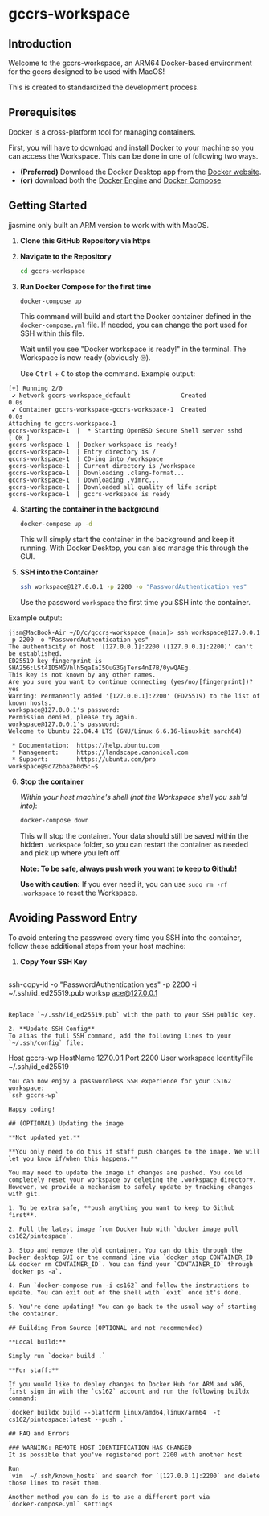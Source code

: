 # gccrs-workspace

## Introduction

Welcome to the gccrs-workspace, an ARM64 Docker-based environment for the gccrs designed to be used with MacOS!

This is created to standardized the development process.

## Prerequisites
Docker is a cross-platform tool for managing containers. 

First, you will have to download and install Docker to your machine so you can access the Workspace. This can be done in one of following two ways.

- **(Preferred)** Download the Docker Desktop app from the [Docker website](https://docs.docker.com/desktop/).
- **(or)** download both the [Docker Engine](https://docs.docker.com/engine/) and [Docker Compose](https://docs.docker.com/compose/)

## Getting Started
jjasmine only built an ARM version to work with with MacOS.

1. **Clone this GitHub Repository via https**
  
2. **Navigate to the Repository**
   ```bash
   cd gccrs-workspace
   ```

3. **Run Docker Compose for the first time**
   ```bash
   docker-compose up
   ```

   This command will build and start the Docker container defined in the `docker-compose.yml` file. If needed, you can change the port used for SSH within this file.

   Wait until you see "Docker workspace is ready!" in the terminal. The Workspace is now ready (obviously 🙄).
   
   Use <kbd>Ctrl</kbd> + <kbd>C</kbd> to stop the command.
Example output:
```
[+] Running 2/0
 ✔ Network gccrs-workspace_default              Created                                                                          0.0s 
 ✔ Container gccrs-workspace-gccrs-workspace-1  Created                                                                          0.0s 
Attaching to gccrs-workspace-1
gccrs-workspace-1  |  * Starting OpenBSD Secure Shell server sshd        [ OK ] 
gccrs-workspace-1  | Docker workspace is ready!
gccrs-workspace-1  | Entry directory is /
gccrs-workspace-1  | CD-ing into /workspace
gccrs-workspace-1  | Current directory is /workspace
gccrs-workspace-1  | Downloading .clang-format...
gccrs-workspace-1  | Downloading .vimrc...
gccrs-workspace-1  | Downloaded all quality of life script
gccrs-workspace-1  | gccrs-workspace is ready
```
4. **Starting the container in the background**
   ```bash
   docker-compose up -d
   ```
   This will simply start the container in the background and keep it running. With Docker Desktop, you can also manage this through the GUI.

5. **SSH into the Container**
   ```bash
   ssh workspace@127.0.0.1 -p 2200 -o "PasswordAuthentication yes"
   ```

   Use the password `workspace` the first time you SSH into the container.

Example output:
```
jjsm@MacBook-Air ~/D/c/gccrs-workspace (main)> ssh workspace@127.0.0.1 -p 2200 -o "PasswordAuthentication yes"
The authenticity of host '[127.0.0.1]:2200 ([127.0.0.1]:2200)' can't be established.
ED25519 key fingerprint is SHA256:LSt4ID5MGVhlh5qaIaI5OuG3GjTers4nI7B/0ywQAEg.
This key is not known by any other names.
Are you sure you want to continue connecting (yes/no/[fingerprint])? yes
Warning: Permanently added '[127.0.0.1]:2200' (ED25519) to the list of known hosts.
workspace@127.0.0.1's password: 
Permission denied, please try again.
workspace@127.0.0.1's password: 
Welcome to Ubuntu 22.04.4 LTS (GNU/Linux 6.6.16-linuxkit aarch64)

 * Documentation:  https://help.ubuntu.com
 * Management:     https://landscape.canonical.com
 * Support:        https://ubuntu.com/pro
workspace@9c72bba2b0d5:~$ 
```
6. **Stop the container**
   
   _Within your host machine's shell (not the Workspace shell you ssh'd into)_:
   ```bash
   docker-compose down
   ```
   This will stop the container. Your data should still be saved within the hidden `.workspace` folder, so you can restart the container as needed and pick up where you left off.

   **Note: To be safe, always push work you want to keep to Github!**
   
   **Use with caution:** If you ever need it, you can use `sudo rm -rf .workspace` to reset the Workspace. 

## Avoiding Password Entry

To avoid entering the password every time you SSH into the container, follow these additional steps from your host machine:

1. **Copy Your SSH Key**
   ```bash
ssh-copy-id -o "PasswordAuthentication yes" -p 2200 -i ~/.ssh/id_ed25519.pub worksp
ace@127.0.0.1 
   ```

   Replace `~/.ssh/id_ed25519.pub` with the path to your SSH public key.

2. **Update SSH Config**
   To alias the full SSH command, add the following lines to your `~/.ssh/config` file:
   ```
   Host gccrs-wp
     HostName 127.0.0.1
     Port 2200
     User workspace
     IdentityFile ~/.ssh/id_ed25519
   ```
You can now enjoy a passwordless SSH experience for your CS162 workspace:
`ssh gccrs-wp`

Happy coding!

## (OPTIONAL) Updating the image

**Not updated yet.**

**You only need to do this if staff push changes to the image. We will let you know if/when this happens.**

You may need to update the image if changes are pushed. You could completely reset your workspace by deleting the .workspace directory. However, we provide a mechanism to safely update by tracking changes with git.

1. To be extra safe, **push anything you want to keep to Github first**.

2. Pull the latest image from Docker hub with `docker image pull cs162/pintospace`.

3. Stop and remove the old container. You can do this through the Docker desktop GUI or the command line via `docker stop CONTAINER_ID && docker rm CONTAINER_ID`. You can find your `CONTAINER_ID` through `docker ps -a`. 

4. Run `docker-compose run -i cs162` and follow the instructions to update. You can exit out of the shell with `exit` once it's done.
   
5. You're done updating! You can go back to the usual way of starting the container.

## Building From Source (OPTIONAL and not recommended)

**Local build:**

Simply run `docker build .`

**For staff:**

If you would like to deploy changes to Docker Hub for ARM and x86, first sign in with the `cs162` account and run the following buildx command:

`docker buildx build --platform linux/amd64,linux/arm64  -t cs162/pintospace:latest --push .`

## FAQ and Errors

### WARNING: REMOTE HOST IDENTIFICATION HAS CHANGED
It is possible that you've registered port 2200 with another host

Run
`vim  ~/.ssh/known_hosts` and search for `[127.0.0.1]:2200` and delete those lines to reset them.

Another method you can do is to use a different port via
`docker-compose.yml` settings